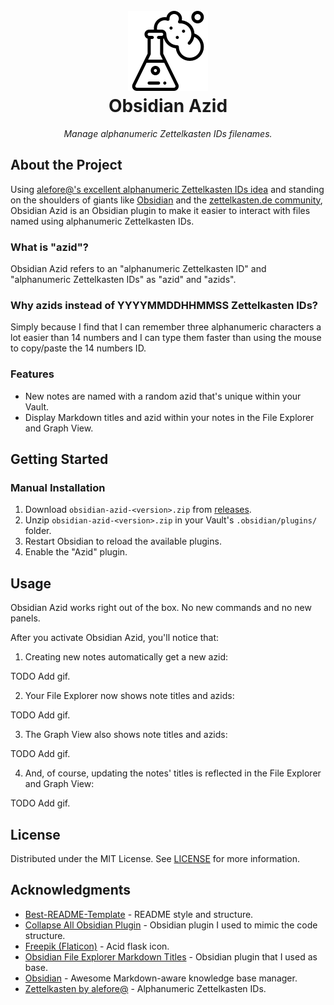 <!-- PROJECT LOGO -->
<h1 align="center">
  <br />
  <img src="images/acid.png" alt="Obsidian Azid" width="128">
  <br />
  Obsidian Azid
  <br />
</h1>
<p align="center"><em>Manage alphanumeric Zettelkasten IDs filenames.</em></p>

## About the Project

Using [alefore@'s excellent alphanumeric Zettelkasten IDs idea][alefore-zk] and
standing on the shoulders of giants like [Obsidian][obsidian] and the
[zettelkasten.de community][zk-de], Obsidian Azid is an Obsidian plugin to make
it easier to interact with files named using alphanumeric Zettelkasten IDs.

### What is "azid"?

Obsidian Azid refers to an "alphanumeric Zettelkasten ID" and "alphanumeric
Zettelkasten IDs" as "azid" and "azids".

### Why azids instead of YYYYMMDDHHMMSS Zettelkasten IDs?

Simply because I find that I can remember three alphanumeric characters a lot
easier than 14 numbers and I can type them faster than using the mouse to
copy/paste the 14 numbers ID.

### Features

- New notes are named with a random azid that's unique within your Vault.
- Display Markdown titles and azid within your notes in the File Explorer and
  Graph View.

## Getting Started

### Manual Installation

1. Download `obsidian-azid-<version>.zip` from [releases][releases].
1. Unzip `obsidian-azid-<version>.zip` in your Vault's `.obsidian/plugins/`
   folder.
1. Restart Obsidian to reload the available plugins.
1. Enable the "Azid" plugin.

## Usage

Obsidian Azid works right out of the box. No new commands and no new panels.

After you activate Obsidian Azid, you'll notice that:

1. Creating new notes automatically get a new azid:

TODO Add gif.

2. Your File Explorer now shows note titles and azids:

TODO Add gif.

3. The Graph View also shows note titles and azids:

TODO Add gif.

4. And, of course, updating the notes' titles is reflected in the File Explorer
   and Graph View:

TODO Add gif.

## License

Distributed under the MIT License. See [LICENSE](LICENSE) for more information.

## Acknowledgments

- [Best-README-Template][readme-template] - README style and structure.
- [Collapse All Obsidian Plugin][collapse-all] - Obsidian plugin I used to mimic
  the code structure.
- [Freepik (Flaticon)][icon] - Acid flask icon.
- [Obsidian File Explorer Markdown Titles][markdown-titles] - Obsidian plugin
  that I used as base.
- [Obsidian][obsidian] - Awesome Markdown-aware knowledge base manager.
- [Zettelkasten by alefore@][alefore-zk] - Alphanumeric Zettelkasten IDs.

[alefore-zk]: https://github.com/alefore/weblog/blob/master/zettelkasten.md
[collapse-all]: https://github.com/OfficerHalf/obsidian-collapse-all
[icon]: https://www.flaticon.com/free-icons/acid
[markdown-titles]: https://github.com/Dyldog/file-explorer-markdown-titles
[obsidian]: https://obsidian.md/
[readme-template]: https://github.com/othneildrew/Best-README-Template
[releases]: https://github.com/gjorquera/obsidian-azid/releases
[zk-de]: https://zettelkasten.de/
